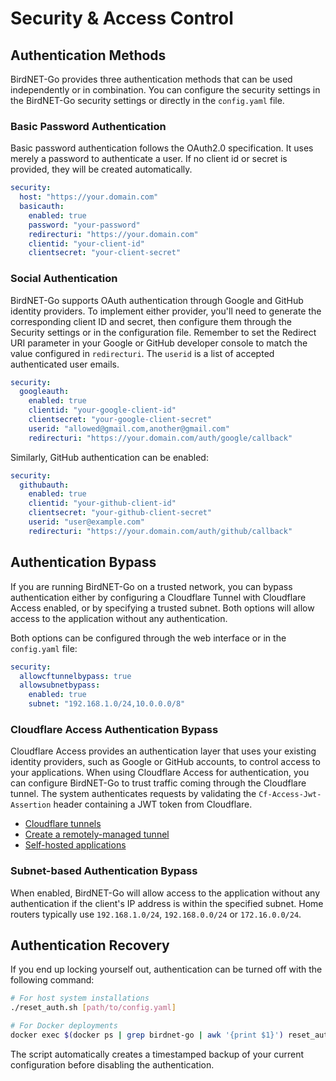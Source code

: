 # Security & Access Control

## Authentication Methods

BirdNET-Go provides three authentication methods that can be used independently or in combination. You can configure the security settings in the BirdNET-Go security settings or directly in the `config.yaml` file.

### Basic Password Authentication

Basic password authentication follows the OAuth2.0 specification. It uses merely a password to authenticate a user. If no client id or secret is provided, they will be created automatically.

```yaml
security:
  host: "https://your.domain.com"
  basicauth:
    enabled: true
    password: "your-password"
    redirecturi: "https://your.domain.com"
    clientid: "your-client-id"
    clientsecret: "your-client-secret"
```

### Social Authentication

BirdNET-Go supports OAuth authentication through Google and GitHub identity providers. To implement either provider, you'll need to generate the corresponding client ID and secret, then configure them through the Security settings or in the configuration file. Remember to set the Redirect URI parameter in your Google or GitHub developer console to match the value configured in `redirecturi`. The `userid` is a list of accepted authenticated user emails.

```yaml
security:
  googleauth:
    enabled: true
    clientid: "your-google-client-id"
    clientsecret: "your-google-client-secret"
    userid: "allowed@gmail.com,another@gmail.com"
    redirecturi: "https://your.domain.com/auth/google/callback"
```

Similarly, GitHub authentication can be enabled:

```yaml
security:
  githubauth:
    enabled: true
    clientid: "your-github-client-id"
    clientsecret: "your-github-client-secret"
    userid: "user@example.com"
    redirecturi: "https://your.domain.com/auth/github/callback"
```

## Authentication Bypass

If you are running BirdNET-Go on a trusted network, you can bypass authentication either by configuring a Cloudflare Tunnel with Cloudflare Access enabled, or by specifying a trusted subnet. Both options will allow access to the application without any authentication.

Both options can be configured through the web interface or in the `config.yaml` file:

```yaml
security:
  allowcftunnelbypass: true
  allowsubnetbypass:
    enabled: true
    subnet: "192.168.1.0/24,10.0.0.0/8"
```

### Cloudflare Access Authentication Bypass

Cloudflare Access provides an authentication layer that uses your existing identity providers, such as Google or GitHub accounts,
to control access to your applications. When using Cloudflare Access for authentication, you can configure BirdNET-Go to trust traffic coming through the Cloudflare tunnel. The system authenticates requests by validating the `Cf-Access-Jwt-Assertion` header containing a JWT token from Cloudflare.

- [Cloudflare tunnels](https://developers.cloudflare.com/cloudflare-one/connections/connect-apps/)
- [Create a remotely-managed tunnel](https://developers.cloudflare.com/cloudflare-one/connections/connect-networks/get-started/create-remote-tunnel/)
- [Self-hosted applications](https://developers.cloudflare.com/cloudflare-one/applications/configure-apps/self-hosted-apps/)

### Subnet-based Authentication Bypass

When enabled, BirdNET-Go will allow access to the application without any authentication if the client's IP address is within the specified subnet. Home routers typically use `192.168.1.0/24`, `192.168.0.0/24` or `172.16.0.0/24`.

## Authentication Recovery

If you end up locking yourself out, authentication can be turned off with the following command:

```bash
# For host system installations
./reset_auth.sh [path/to/config.yaml]

# For Docker deployments
docker exec $(docker ps | grep birdnet-go | awk '{print $1}') reset_auth.sh
```

The script automatically creates a timestamped backup of your current configuration before disabling the authentication.
